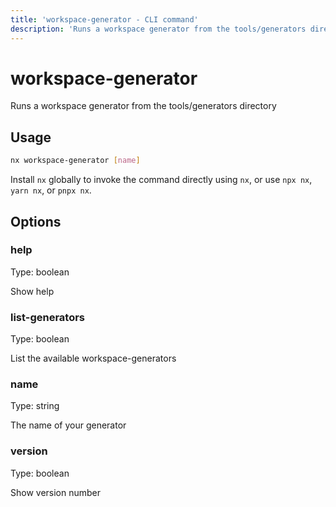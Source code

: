 ```yaml
---
title: 'workspace-generator - CLI command'
description: 'Runs a workspace generator from the tools/generators directory'
---
```


# workspace-generator

Runs a workspace generator from the tools/generators directory

## Usage

```bash
nx workspace-generator [name]
```

Install `nx` globally to invoke the command directly using `nx`, or use `npx nx`, `yarn nx`, or `pnpx nx`.

## Options

### help

Type: boolean

Show help

### list-generators

Type: boolean

List the available workspace-generators

### name

Type: string

The name of your generator

### version

Type: boolean

Show version number
